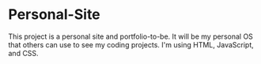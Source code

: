 # Personal-Site
This project is a personal site and portfolio-to-be. 
It will be my personal OS that others can use to see my coding projects. 
I'm using HTML, JavaScript, and CSS.
